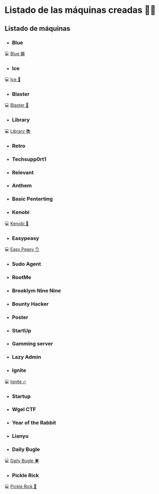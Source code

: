 # Listado de las máquinas creadas 🐱‍💻

## Listado de máquinas

- ### Blue
💻 [Blue 🟦](Blue/)

- ### Ice
💻 [Ice 🧊](Ice/)

- ### Blaster
💻 [Blaster 🚀](Blaster/)

- ### Library
💻 [Library 📚](Library/)

- ### Retro
- ### Techsupp0rt1
- ### Relevant
- ### Anthem
- ### Basic Penterting
- ### Kenobi
💻 [Kenobi 🤖](Kenobi/)

- ### Easypeasy
💻 [Easy Peasy 👌](Easy%20Peasy/)

- ### Sudo Agent
- ### RootMe
- ### Brooklym Nine Nine
- ### Bounty Hacker
- ### Poster
- ### StartUp
- ### Gamming server
- ### Lazy Admin
- ### Ignite
💻 [Ignite 🔥](Ignite/)

- ### Startup
- ### Wgel CTF
- ### Year of the Rabbit
- ### Lianyu
- ### Daily Bugle
💻 [Daily Bugle 🕷️](Daily%20Bugle/)

- ### Pickle Rick
💻 [Pickle Rick 🥒](Pickle%20Rick/)